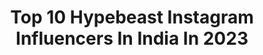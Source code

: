 ---
title: Top 10 Hypebeast Instagram Influencers In India In 2023
description: >-
  Find top hypebeast Instagram influencers in India in 2023. Most popular hashtags: #hypebeast #photography #instagood #model.
platform: Instagram
hits: 55
text_top: See the most popular Instagram accounts on inBeat.
text_bottom: inBeat has 55 Instagram influencers like this in India for you to collaborate.
profiles:
  - username: "karankhatriofficial"
    fullname: >-
      Karan Khatri
    bio: >-
      YouTube - New Video👇
    location: "India"
    followers: 70960
    engagement: 483
    commentsToLikes: 0.029459
    id: ck601wv2wgbo30i14lw9ixgiz
    verified: false
    hashtags: "#hsstyle, #sneakerhead, #nikedunk, #sneakersaddict"
  - username: "sidy.maurya"
    fullname: >-
      SIDY_MAURYA🖤
    bio: >-
      ॐ नमः शिवाय🔱 Everything happens for a reason FASHION |LIFESTYLE |INFLUENCER FITNESS FREAK💪🏻 DM For collaborations/promotions Prvtac @sidy.prvt
    location: "India"
    followers: 30416
    engagement: 397
    commentsToLikes: 0.052652
    id: ck8t45sq05lvw0j78eimy78tt
    verified: false
    hashtags: "#kochi, #garrybruh, #travel, #likeforlikes"
  - username: "mr_aashii"
    fullname: >-
       💥Mr محمد عاشق👽🍁آشي💫mraashii
    bio: >-
      αℓнαм∂υℓιℓℓα 💫 《ɪ VɪʙE DFʀɴT》 ▪ 🔞 follow on your own risk 😈 ▪《memes💯🎭》 ▪《വണ്ടി stuffᏕ🔩🛠》 ▪《DucY》🔥 @club_piston_headz ▪《ms8 》💥 ▪ᏕᏂᎧᏒᏖ ɴD ʜᏗᎮᎮᎩ😏 ▪💚KSA
    location: "India"
    followers: 14409
    engagement: 824
    commentsToLikes: 0.026015
    id: ck9wgxok0vfgb0j78kiwh500a
    verified: false
    hashtags: "#kasargod, #ktmduke390, #bleachmyfilm, #lotsabraids"
  - username: "eshaangirri"
    fullname: >-
      E S H A A N  G I R R I
    bio: >-
      https://www.behance.net/eshaangirri #eshaangirri #eshaangirriphotography
    location: "India"
    followers: 34340
    engagement: 420
    commentsToLikes: 0.012652
    id: ck0tusake8i5b0i190jrcyzwa
    verified: false
    hashtags: "#liveauthentically, #instagood, #eshaangirri, #seaspiracy"
  - username: "clintonlarrabee"
    fullname: >-
      Clinton
    bio: >-
      Rappers hml if u needa dancer for a video‼️ Tiktok- Clinton_Larrabee (750k+) Snapchat- Clinton_828 (20k+) Email me for business: clintonsl@icloud.com
    location: "India"
    followers: 31253
    engagement: 2080
    commentsToLikes: 0.018434
    id: ck8wfx1j5ge590j781wvqrnng
    verified: false
    hashtags: "#selfie, #satisfying, #corona, #funny"
  - username: "imnasir_007"
    fullname: >-
      Nasir Sheikh  (نصير شيخ)
    bio: >-
      ♦️Model ♦️Living the dream💛 ♦️Cricket lover🏏 ♦️Black lover ♦️Life is not perfect but your photos can be📸✌️ ♦️Wish me on 1st of June🎂 ♦️Delhi🏠
    location: "India"
    followers: 5987
    engagement: 404
    commentsToLikes: 0.156851
    id: ck9wh6ln2wht20j78f2ztbm55
    verified: false
    hashtags: "#streetwear, #gymlife, #streetfashion, #formalwear"
  - username: "aarzoosharma20"
    fullname: >-
      Aarzoo💫
    bio: >-
      Cancerian|MusicLover|DogLover|Nyctophile 📩Paid Collaborations Livin’ a little C’est la vie Pune 📍
    location: "India"
    followers: 11225
    engagement: 616
    commentsToLikes: 0.033025
    id: ck9wh86uxwpf10j78ly0xlbrr
    verified: false
    hashtags: "#postmoreportraits, #peoplecreatives, #bleachmyfilm, #artifvisuals"
  - username: "iamprabhatchaudhary"
    fullname: >-
      Prabhat Chaudhary
    bio: >-
      • Actor | Men's Fashion influencer | lifestyle | Luxury • DM For promotion and collaboration 📩
    location: "India"
    followers: 355552
    engagement: 286
    commentsToLikes: 0.010117
    id: ck14h3jg68ddm0i19lnir4lzx
    verified: false
    hashtags: "#menwithclassandstyle, #classyoutfit, #onelifebaby, #formalstyle"
  - username: "happyboy._"
    fullname: >-
      J.E.F.F.R.E.Y  
    bio: >-
      📍🇨🇦 || MODEL || || OWNER || @happyboy_shop || FASHION LOVER || || DM FOR COLLABORATION ||
    location: "India"
    followers: 151441
    engagement: 97
    commentsToLikes: 0.062835
    id: ck8t784gvfws90j78kzcntaus
    verified: false
    hashtags: "#nclgallery, #ootdmen, #pauseshots, #fitness"
  - username: "sreelekshmi_achu"
    fullname: >-
      sree🧚
    bio: >-
      #AdoorKaari😎 . . @actorsuriya ❤️ . . wish me jan 9 . .. Alone with my thoughts 😊
    location: "India"
    followers: 6116
    engagement: 1444
    commentsToLikes: 0.181042
    id: ck8tc5u50ydz70j78sf1cswi2
    verified: false
    hashtags: "#artofvisuals, #photooftheday, #visualart, #keralagodsowncountry"
---
